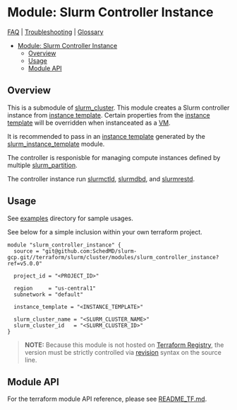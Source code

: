 # Module: Slurm Controller Instance

[FAQ](../../../../docs/faq.md) |
[Troubleshooting](../../../../docs/troubleshooting.md) |
[Glossary](../../../../docs/glossary.md)

<!-- mdformat-toc start --slug=github --no-anchors --maxlevel=6 --minlevel=1 -->

- [Module: Slurm Controller Instance](#module-slurm-controller-instance)
  - [Overview](#overview)
  - [Usage](#usage)
  - [Module API](#module-api)

<!-- mdformat-toc end -->

## Overview

This is a submodule of [slurm_cluster](../../../slurm_cluster/README.md). This
module creates a Slurm controller instance from
[instance template](../../../../docs/glossary.md#instance-template). Certain
properties from the
[instance template](../../../../docs/glossary.md#instance-template) will be
overridden when instanceated as a [VM](../../../../docs/glossary.md#vm).

It is recommended to pass in an
[instance template](../../../../docs/glossary.md#instance-template) generated by
the [slurm_instance_template](../slurm_instance_template/README.md) module.

The controller is responisble for managing compute instances defined by multiple
[slurm_partition](../slurm_partition/README.md).

The controller instance run [slurmctld](../../../../docs/glossary.md#slurmctld),
[slurmdbd](../../../../docs/glossary.md#slurmdbd), and
[slurmrestd](../../../../docs/glossary.md#slurmrestd).

## Usage

See [examples](../../examples/slurm_controller_instance/) directory for sample
usages.

See below for a simple inclusion within your own terraform project.

```hcl
module "slurm_controller_instance" {
  source = "git@github.com:SchedMD/slurm-gcp.git//terraform/slurm/cluster/modules/slurm_controller_instance?ref=v5.0.0"

  project_id = "<PROJECT_ID>"

  region     = "us-central1"
  subnetwork = "default"

  instance_template = "<INSTANCE_TEMPLATE>"

  slurm_cluster_name = "<SLURM_CLUSTER_NAME>"
  slurm_cluster_id   = "<SLURM_CLUSTER_ID>"
}
```

> **NOTE:** Because this module is not hosted on
> [Terraform Registry](../../../../docs/glossary.md#terraform-registry), the
> version must be strictly controlled via
> [revision](https://www.terraform.io/language/modules/sources#selecting-a-revision)
> syntax on the source line.

## Module API

For the terraform module API reference, please see
[README_TF.md](./README_TF.md).
